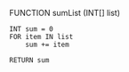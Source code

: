 
FUNCTION sumList (INT[] list)

    INT sum = 0
    FOR item IN list
        sum += item

    RETURN sum